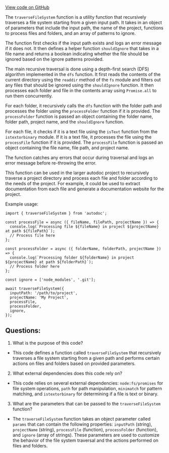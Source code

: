[View code on GitHub](https://github.com/context-labs/autodoc/blob/master/src/cli/utils/traverseFileSystem.ts)

The `traverseFileSystem` function is a utility function that recursively traverses a file system starting from a given input path. It takes in an object of parameters that include the input path, the name of the project, functions to process files and folders, and an array of patterns to ignore. 

The function first checks if the input path exists and logs an error message if it does not. It then defines a helper function `shouldIgnore` that takes in a file name and returns a boolean indicating whether the file should be ignored based on the ignore patterns provided. 

The main recursive traversal is done using a depth-first search (DFS) algorithm implemented in the `dfs` function. It first reads the contents of the current directory using the `readdir` method of the `fs` module and filters out any files that should be ignored using the `shouldIgnore` function. It then processes each folder and file in the contents array using `Promise.all` to run them concurrently. 

For each folder, it recursively calls the `dfs` function with the folder path and processes the folder using the `processFolder` function if it is provided. The `processFolder` function is passed an object containing the folder name, folder path, project name, and the `shouldIgnore` function. 

For each file, it checks if it is a text file using the `isText` function from the `istextorbinary` module. If it is a text file, it processes the file using the `processFile` function if it is provided. The `processFile` function is passed an object containing the file name, file path, and project name. 

The function catches any errors that occur during traversal and logs an error message before re-throwing the error. 

This function can be used in the larger autodoc project to recursively traverse a project directory and process each file and folder according to the needs of the project. For example, it could be used to extract documentation from each file and generate a documentation website for the project. 

Example usage:

```
import { traverseFileSystem } from 'autodoc';

const processFile = async ({ fileName, filePath, projectName }) => {
  console.log(`Processing file ${fileName} in project ${projectName} at path ${filePath}`);
  // Process file here
};

const processFolder = async ({ folderName, folderPath, projectName }) => {
  console.log(`Processing folder ${folderName} in project ${projectName} at path ${folderPath}`);
  // Process folder here
};

const ignore = ['node_modules', '.git'];

await traverseFileSystem({
  inputPath: '/path/to/project',
  projectName: 'My Project',
  processFile,
  processFolder,
  ignore,
});
```
## Questions: 
 1. What is the purpose of this code?
- This code defines a function called `traverseFileSystem` that recursively traverses a file system starting from a given path and performs certain actions on files and folders based on provided parameters.

2. What external dependencies does this code rely on?
- This code relies on several external dependencies: `node:fs/promises` for file system operations, `path` for path manipulation, `minimatch` for pattern matching, and `istextorbinary` for determining if a file is text or binary.

3. What are the parameters that can be passed to the `traverseFileSystem` function?
- The `traverseFileSystem` function takes an object parameter called `params` that can contain the following properties: `inputPath` (string), `projectName` (string), `processFile` (function), `processFolder` (function), and `ignore` (array of strings). These parameters are used to customize the behavior of the file system traversal and the actions performed on files and folders.